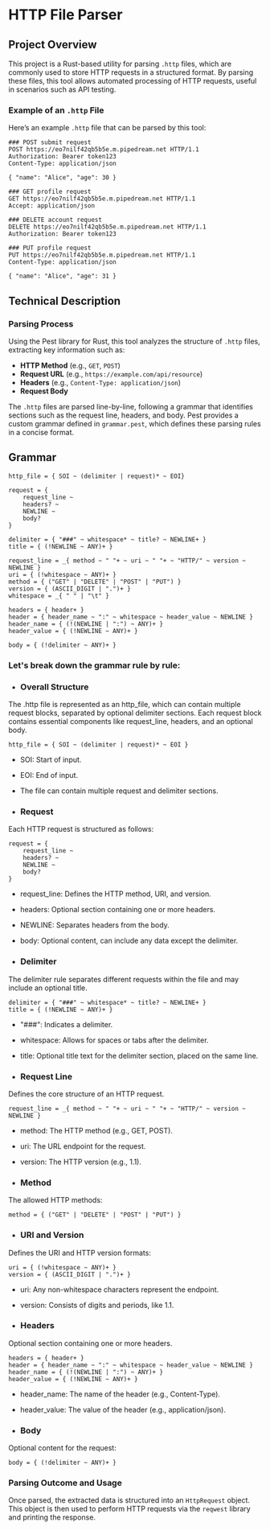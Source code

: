# HTTP File Parser

## Project Overview
This project is a Rust-based utility for parsing `.http` files, which are commonly used to store HTTP requests in a structured format. By parsing these files, this tool allows automated processing of HTTP requests, useful in scenarios such as API testing.

### Example of an `.http` File

Here’s an example `.http` file that can be parsed by this tool:
```http request
### POST submit request
POST https://eo7nilf42qb5b5e.m.pipedream.net HTTP/1.1
Authorization: Bearer token123
Content-Type: application/json

{ "name": "Alice", "age": 30 }

### GET profile request
GET https://eo7nilf42qb5b5e.m.pipedream.net HTTP/1.1
Accept: application/json

### DELETE account request
DELETE https://eo7nilf42qb5b5e.m.pipedream.net HTTP/1.1
Authorization: Bearer token123

### PUT profile request
PUT https://eo7nilf42qb5b5e.m.pipedream.net HTTP/1.1
Content-Type: application/json

{ "name": "Alice", "age": 31 }

```

## Technical Description

### Parsing Process
Using the Pest library for Rust, this tool analyzes the structure of `.http` files, extracting key information such as:

- **HTTP Method** (e.g., `GET`, `POST`)
- **Request URL** (e.g., `https://example.com/api/resource`)
- **Headers** (e.g., `Content-Type: application/json`)
- **Request Body**

The `.http` files are parsed line-by-line, following a grammar that identifies sections such as the request line, headers, and body. Pest provides a custom grammar defined in `grammar.pest`, which defines these parsing rules in a concise format.

## Grammar
```pest
http_file = { SOI ~ (delimiter | request)* ~ EOI}

request = {
    request_line ~
    headers? ~
    NEWLINE ~
    body?
}

delimiter = { "###" ~ whitespace* ~ title? ~ NEWLINE+ }
title = { (!NEWLINE ~ ANY)+ }

request_line = _{ method ~ " "+ ~ uri ~ " "+ ~ "HTTP/" ~ version ~ NEWLINE }
uri = { (!whitespace ~ ANY)+ }
method = { ("GET" | "DELETE" | "POST" | "PUT") }
version = { (ASCII_DIGIT | ".")+ }
whitespace = _{ " " | "\t" }

headers = { header+ }
header = { header_name ~ ":" ~ whitespace ~ header_value ~ NEWLINE }
header_name = { (!(NEWLINE | ":") ~ ANY)+ }
header_value = { (!NEWLINE ~ ANY)+ }

body = { (!delimiter ~ ANY)+ }
```

### Let's break down the grammar rule by rule:
- ### Overall Structure
The .http file is represented as an http_file, which can contain multiple request blocks, separated by optional delimiter sections. Each request block contains essential components like request_line, headers, and an optional body.
```pest
http_file = { SOI ~ (delimiter | request)* ~ EOI }
```
- SOI: Start of input.
- EOI: End of input.
- The file can contain multiple request and delimiter sections.

- ### Request
Each HTTP request is structured as follows:
```pest
request = {
    request_line ~
    headers? ~
    NEWLINE ~
    body?
}
```
- request_line: Defines the HTTP method, URI, and version.
- headers: Optional section containing one or more headers.
- NEWLINE: Separates headers from the body.
- body: Optional content, can include any data except the delimiter.

- ### Delimiter
The delimiter rule separates different requests within the file and may include an optional title.
```pest
delimiter = { "###" ~ whitespace* ~ title? ~ NEWLINE+ }
title = { (!NEWLINE ~ ANY)+ }
```
- "###": Indicates a delimiter.
- whitespace: Allows for spaces or tabs after the delimiter.
- title: Optional title text for the delimiter section, placed on the same line.

- ### Request Line
Defines the core structure of an HTTP request.
```pest
request_line = _{ method ~ " "+ ~ uri ~ " "+ ~ "HTTP/" ~ version ~ NEWLINE }
```
- method: The HTTP method (e.g., GET, POST).
- uri: The URL endpoint for the request.
- version: The HTTP version (e.g., 1.1).

- ### Method
The allowed HTTP methods:
```pest
method = { ("GET" | "DELETE" | "POST" | "PUT") }
```

- ### URI and Version
Defines the URI and HTTP version formats:
```pest
uri = { (!whitespace ~ ANY)+ }
version = { (ASCII_DIGIT | ".")+ }
```
- uri: Any non-whitespace characters represent the endpoint.
- version: Consists of digits and periods, like 1.1.

- ### Headers
Optional section containing one or more headers.
```pest
headers = { header+ }
header = { header_name ~ ":" ~ whitespace ~ header_value ~ NEWLINE }
header_name = { (!(NEWLINE | ":") ~ ANY)+ }
header_value = { (!NEWLINE ~ ANY)+ }
```
- header_name: The name of the header (e.g., Content-Type).
- header_value: The value of the header (e.g., application/json).

- ### Body
Optional content for the request:
```pest
body = { (!delimiter ~ ANY)+ }
```

### Parsing Outcome and Usage
Once parsed, the extracted data is structured into an `HttpRequest` object. This object is then used to perform HTTP requests via the `reqwest` library and printing the response.
